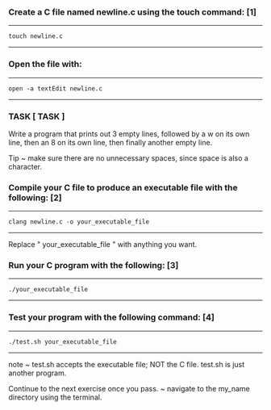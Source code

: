 
### Create a C file named newline.c using the touch command: [1]

---
	touch newline.c	
---

### Open the file with:

---
	open -a textEdit newline.c
---


###				TASK					[ TASK ]


Write a program that prints out 3 empty lines, followed by a w on its own line, 
then an 8 on its own line, then finally another empty line.

Tip ~  make sure there are no unnecessary spaces, since space is also a character.




### Compile your C file to produce an executable file with the following: [2]

---
	clang newline.c -o your_executable_file
---
Replace " your_executable_file " with anything you want.


### Run your C program with the following: [3]

---
	./your_executable_file
---



### Test your program with the following command: [4]

---
	./test.sh your_executable_file
---

note ~ test.sh accepts the executable file; NOT the C file. test.sh is just another program.



Continue to the next exercise once you pass.
~ navigate to the my_name directory using the terminal.

